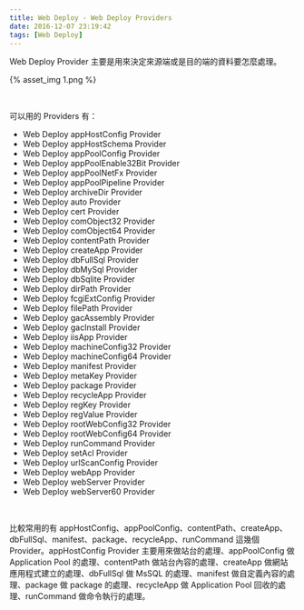 ```yaml
---
title: Web Deploy - Web Deploy Providers
date: 2016-12-07 23:19:42
tags: [Web Deploy]
---
```


Web Deploy Provider 主要是用來決定來源端或是目的端的資料要怎麼處理。  

<!-- More -->

{% asset_img 1.png %}
	
<br/>


可以用的 Providers 有：  

- Web Deploy appHostConfig Provider
- Web Deploy appHostSchema Provider
- Web Deploy appPoolConfig Provider
- Web Deploy appPoolEnable32Bit Provider
- Web Deploy appPoolNetFx Provider
- Web Deploy appPoolPipeline Provider
- Web Deploy archiveDir Provider
- Web Deploy auto Provider
- Web Deploy cert Provider
- Web Deploy comObject32 Provider
- Web Deploy comObject64 Provider
- Web Deploy contentPath Provider
- Web Deploy createApp Provider
- Web Deploy dbFullSql Provider
- Web Deploy dbMySql Provider
- Web Deploy dbSqlite Provider
- Web Deploy dirPath Provider
- Web Deploy fcgiExtConfig Provider
- Web Deploy filePath Provider
- Web Deploy gacAssembly Provider
- Web Deploy gacInstall Provider
- Web Deploy iisApp Provider
- Web Deploy machineConfig32 Provider
- Web Deploy machineConfig64 Provider
- Web Deploy manifest Provider
- Web Deploy metaKey Provider
- Web Deploy package Provider
- Web Deploy recycleApp Provider
- Web Deploy regKey Provider
- Web Deploy regValue Provider
- Web Deploy rootWebConfig32 Provider
- Web Deploy rootWebConfig64 Provider
- Web Deploy runCommand Provider
- Web Deploy setAcl Provider
- Web Deploy urlScanConfig Provider
- Web Deploy webApp Provider
- Web Deploy webServer Provider
- Web Deploy webServer60 Provider

<br/>


比較常用的有 appHostConfig、appPoolConfig、contentPath、createApp、dbFullSql、manifest、package、recycleApp、runCommand 這幾個 Provider。appHostConfig Provider 主要用來做站台的處理、appPoolConfig 做 Application Pool 的處理、contentPath 做站台內容的處理、createApp 做網站應用程式建立的處理、dbFullSql 做 MsSQL 的處理、manifest 做自定義內容的處理、package 做 package 的處理、recycleApp 做 Application Pool 回收的處理、runCommand 做命令執行的處理。  

